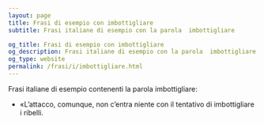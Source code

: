```yaml
---
layout: page
title: Frasi di esempio con imbottigliare 
subtitle: Frasi italiane di esempio con la parola  imbottigliare

og_title: Frasi di esempio con imbottigliare 
og_description: Frasi italiane di esempio con la parola  imbottigliare
og_type: website
permalink: /frasi/i/imbottigliare.html
---
```


Frasi italiane di esempio contenenti la parola imbottigliare:


- «L’attacco, comunque, non c’entra niente con il tentativo di imbottigliare i ribelli.
